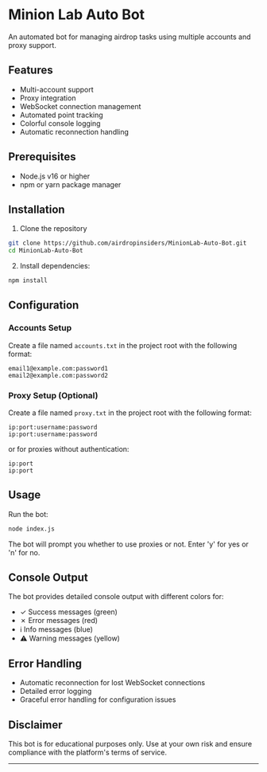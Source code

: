 # Minion Lab Auto Bot

An automated bot for managing airdrop tasks using multiple accounts and proxy support.

## Features
- Multi-account support
- Proxy integration
- WebSocket connection management
- Automated point tracking
- Colorful console logging
- Automatic reconnection handling

## Prerequisites
- Node.js v16 or higher
- npm or yarn package manager

## Installation
1. Clone the repository
```bash
git clone https://github.com/airdropinsiders/MinionLab-Auto-Bot.git
cd MinionLab-Auto-Bot
```
2. Install dependencies:
```bash
npm install
```

## Configuration

### Accounts Setup
Create a file named `accounts.txt` in the project root with the following format:
```
email1@example.com:password1
email2@example.com:password2
```

### Proxy Setup (Optional)
Create a file named `proxy.txt` in the project root with the following format:
```
ip:port:username:password
ip:port:username:password
```
or for proxies without authentication:
```
ip:port
ip:port
```

## Usage
Run the bot:
```bash
node index.js
```

The bot will prompt you whether to use proxies or not. Enter 'y' for yes or 'n' for no.

## Console Output
The bot provides detailed console output with different colors for:
- ✓ Success messages (green)
- ✗ Error messages (red)
- ℹ Info messages (blue)
- ⚠ Warning messages (yellow)

## Error Handling
- Automatic reconnection for lost WebSocket connections
- Detailed error logging
- Graceful error handling for configuration issues

## Disclaimer
This bot is for educational purposes only. Use at your own risk and ensure compliance with the platform's terms of service.

---
